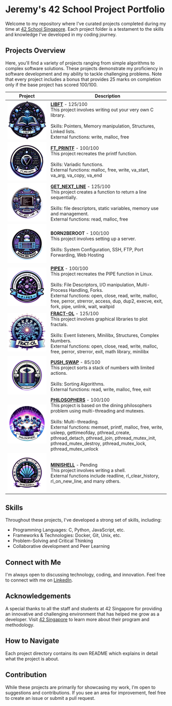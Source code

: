 # Jeremy's 42 School Project Portfolio

Welcome to my repository where I've curated projects completed during my time at [42 School Singapore](https://www.42singapore.com). Each project folder is a testament to the skills and knowledge I've developed in my coding journey.

## Projects Overview

Here, you'll find a variety of projects ranging from simple algorithms to complex software solutions. These projects demonstrate my proficiency in software development and my ability to tackle challenging problems. Note that every project includes a bonus that provides 25 marks on completion only if the base project has scored 100/100.

| Project|Description |
| --- | --- |
| ![LIBFT](./imgs/libft.png) | **[LIBFT](https://github.com/JeremyChooCK/42-Core-SG/tree/main/libft)** - 125/100 <br> This project involves writing out your very own C library. <br><br>Skills: Pointers, Memory manipulation, Structures, Linked lists. <br>External functions: write, malloc, free |
| ![FT_PRINTF](./imgs/printf.png) | **[FT_PRINTF](https://github.com/JeremyChooCK/42-Core-SG/tree/main/ft_printf)** - 100/100 <br> This project recreates the printf function. <br><br>Skills: Variadic functions. <br>External functions: malloc, free, write, va_start, va_arg, va_copy, va_end |
| ![GET_NEXT_LINE](./imgs/gnl.png) | **[GET_NEXT_LINE](https://github.com/JeremyChooCK/42-Core-SG/tree/main/get_next_line)** - 125/100 <br> This project creates a function to return a line sequentially. <br><br>Skills: file descriptors, static variables, memory use and management. <br>External functions: read, malloc, free |
| ![BORN2BEROOT](./imgs/born2beroot.png) | **BORN2BEROOT** - 100/100 <br> This project involves setting up a server. <br><br>Skills: System Configuration, SSH, FTP, Port Forwarding, Web Hosting |
| ![PIPEX](./imgs/pipex.png) | **[PIPEX](https://github.com/JeremyChooCK/42-Core-SG/tree/main/pipex)** - 100/100 <br> This project recreates the PIPE function in Linux. <br><br>Skills: File Descriptors, I/O manipulation, Multi-Process Handling, Forks. <br>External functions: open, close, read, write, malloc, free, perror, strerror, access, dup, dup2, execve, exit, fork, pipe, unlink, wait, waitpid |
| ![FRACT-OL](./imgs/fractal.png) | **[FRACT-OL](https://github.com/JeremyChooCK/42-Core-SG/tree/main/fract-ol)** - 125/100 <br> This project involves graphical libraries to plot fractals. <br><br>Skills: Event listeners, Minilibx, Structures, Complex Numbers. <br>External functions: open, close, read, write, malloc, free, perror, strerror, exit, math library, minilibx |
| ![PUSH_SWAP](./imgs/push_swap.png) | **[PUSH_SWAP](https://github.com/JeremyChooCK/42-Core-SG/tree/main/push_swap)** - 85/100 <br> This project sorts a stack of numbers with limited actions. <br><br>Skills: Sorting Algorithms. <br>External functions: read, write, malloc, free, exit |
| ![PHILOSOPHERS](./imgs/philo.png) | **[PHILOSOPHERS](https://github.com/JeremyChooCK/42-Core-SG/tree/main/philosophers)** - 100/100 <br> This project is based on the dining philosophers problem using multi-threading and mutexes. <br><br>Skills: Multi-threading. <br>External functions: memset, printf, malloc, free, write, usleep, gettimeofday, pthread_create, pthread_detach, pthread_join, pthread_mutex_init, pthread_mutex_destroy, pthread_mutex_lock, pthread_mutex_unlock |
| ![MINISHELL](./imgs/minishell.png) | **[MINISHELL](https://github.com/JeremyChooCK/42-Minishell)** - Pending <br> This project involves writing a shell. <br>External functions include readline, rl_clear_history, rl_on_new_line, and many others. |

## Skills

Throughout these projects, I've developed a strong set of skills, including:

- Programming Languages: C, Python, JavaScript, etc.
- Frameworks & Technologies: Docker, Git, Unix, etc.
- Problem-Solving and Critical Thinking
- Collaborative development and Peer Learning

## Connect with Me

I'm always open to discussing technology, coding, and innovation. Feel free to connect with me on [LinkedIn](Your-LinkedIn-Profile-Link).

## Acknowledgements

A special thanks to all the staff and students at 42 Singapore for providing an innovative and challenging environment that has helped me grow as a developer. Visit [42 Singapore](https://www.42singapore.com) to learn more about their program and methodology.

## How to Navigate

Each project directory contains its own README which explains in detail what the project is about.

## Contribution

While these projects are primarily for showcasing my work, I'm open to suggestions and contributions. If you see an area for improvement, feel free to create an issue or submit a pull request.
